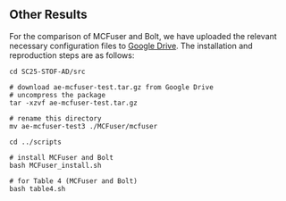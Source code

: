 ## Other Results

For the comparison of MCFuser and Bolt, we have uploaded the relevant necessary configuration files to [Google Drive](https://drive.google.com/file/d/17N-PfI0klMa1jHE-1YcpV5oNzjfcFxE4/view?usp=sharing). The installation and reproduction steps are as follows:
```shell
cd SC25-STOF-AD/src

# download ae-mcfuser-test.tar.gz from Google Drive
# uncompress the package
tar -xzvf ae-mcfuser-test.tar.gz

# rename this directory
mv ae-mcfuser-test3 ./MCFuser/mcfuser

cd ../scripts

# install MCFuser and Bolt
bash MCFuser_install.sh

# for Table 4 (MCFuser and Bolt)
bash table4.sh
```